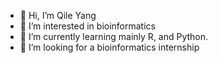 - 👋 Hi, I’m Qile Yang
- 👀 I’m interested in bioinformatics
- 🌱 I’m currently learning mainly R, and Python.
- 💞️ I’m looking for a bioinformatics internship 
